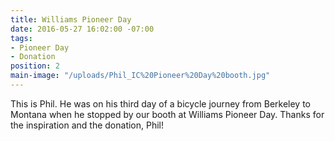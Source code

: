 ```yaml
---
title: Williams Pioneer Day
date: 2016-05-27 16:02:00 -07:00
tags:
- Pioneer Day
- Donation
position: 2
main-image: "/uploads/Phil_IC%20Pioneer%20Day%20booth.jpg"
---
```


This is Phil. He was on his third day of a bicycle journey from Berkeley to Montana when he stopped by our booth at Williams Pioneer Day. Thanks for the inspiration and the donation, Phil!